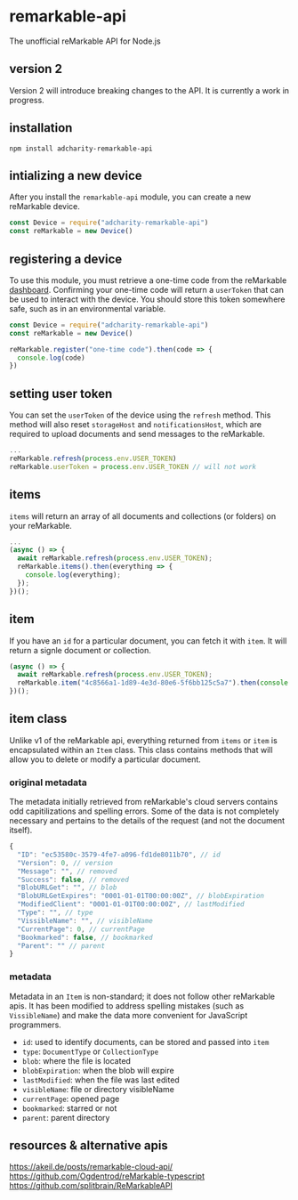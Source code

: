 # remarkable-api
The unofficial reMarkable API for Node.js

## version 2
Version 2 will introduce breaking changes to the API. It is currently a work in progress.

## installation
```
npm install adcharity-remarkable-api
```

## intializing a new device
After you install the `remarkable-api` module, you can create a new reMarkable device.
```js
const Device = require("adcharity-remarkable-api")
const reMarkable = new Device()
```

## registering a device
To use this module, you must retrieve a one-time code from the reMarkable [dashboard](https://my.remarkable.com/connect/desktop). Confirming your one-time code will return a `userToken` that can be used to interact with the device. You should store this token somewhere safe, such as in an environmental variable. 
```js
const Device = require("adcharity-remarkable-api")
const reMarkable = new Device()

reMarkable.register("one-time code").then(code => {
  console.log(code)
})
```

## setting user token
You can set the `userToken` of the device using the `refresh` method. This method will also reset `storageHost` and `notificationsHost`, which are required to upload documents and send messages to the reMarkable. 
```js
...
reMarkable.refresh(process.env.USER_TOKEN)
reMarkable.userToken = process.env.USER_TOKEN // will not work
```

## items
`items` will return an array of all documents and collections (or folders) on your reMarkable. 
```js
...
(async () => {
  await reMarkable.refresh(process.env.USER_TOKEN);
  reMarkable.items().then(everything => {
    console.log(everything);
  });
})();
```

## item
If you have an `id` for a particular document, you can fetch it with `item`. It will return a signle document or collection.
```js
(async () => {
  await reMarkable.refresh(process.env.USER_TOKEN);
  reMarkable.item("4c8566a1-1d89-4e3d-80e6-5f6bb125c5a7").then(console.log);
})();
```

## item class
Unlike v1 of the reMarkable api, everything returned from `items` or `item` is encapsulated within an `Item` class. This class contains methods that will allow you to delete or modify a particular document.

### original metadata
The metadata initially retrieved from reMarkable's cloud servers contains odd capitilizations and spelling errors. Some of the data is not completely necessary and pertains to the details of the request (and not the document itself). 
```js
{
  "ID": "ec53580c-3579-4fe7-a096-fd1de8011b70", // id
  "Version": 0, // version
  "Message": "", // removed
  "Success": false, // removed
  "BlobURLGet": "", // blob
  "BlobURLGetExpires": "0001-01-01T00:00:00Z", // blobExpiration
  "ModifiedClient": "0001-01-01T00:00:00Z", // lastModified
  "Type": "", // type
  "VissibleName": "", // visibleName
  "CurrentPage": 0, // currentPage
  "Bookmarked": false, // bookmarked
  "Parent": "" // parent
}
```

### metadata
Metadata in an `Item` is non-standard; it does not follow other reMarkable apis. It has been modified to address spelling mistakes (such as `VissibleName`) and make the data more convenient for JavaScript programmers. 

* `id`: used to identify documents, can be stored and passed into `item`
* `type`: `DocumentType` or `CollectionType`
* `blob`: where the file is located
* `blobExpiration`: when the blob will expire
* `lastModified`: when the file was last edited
* `visibleName`: file or directory visibleName
* `currentPage`: opened page
* `bookmarked`: starred or not
* `parent`: parent directory 

## resources & alternative apis
https://akeil.de/posts/remarkable-cloud-api/  
https://github.com/Ogdentrod/reMarkable-typescript  
https://github.com/splitbrain/ReMarkableAPI